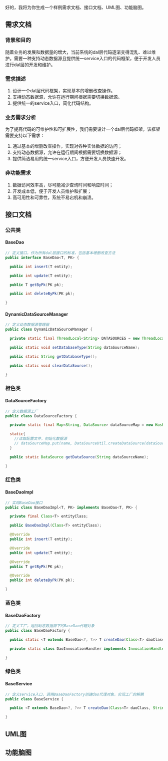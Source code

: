 好的，我将为你生成一个样例需求文档、接口文档、UML图、功能脑图。

## 需求文档

### 背景和目的

随着业务的发展和数据量的增大，当前系统的dal层代码逐渐变得混乱、难以维护。需要一种支持动态数据源且提供统一service入口的代码框架，便于开发人员进行dal层的开发和维护。

### 需求描述

1. 设计一个dal层代码框架，实现基本的增删改查操作。
2. 支持动态数据源，允许在运行期间根据需要切换数据源。
3. 提供统一的service入口，简化代码结构。

### 业务需求分析

为了提高代码的可维护性和可扩展性，我们需要设计一个dal层代码框架。该框架需要支持以下需求：

1. 通过基本的增删改查操作，实现对各种实体数据的访问；
2. 支持动态数据源，允许在运行期间根据需要切换数据源；
3. 提供简洁易用的统一service入口，方便开发人员快速开发。

### 非功能需求

1. 数据访问效率高，尽可能减少查询时间和响应时间；
2. 开发成本低，便于开发人员维护和扩展；
3. 高可用性和可靠性，系统不易宕机和崩溃。

## 接口文档

### 公共类

#### BaseDao

```java
// 定义接口，作为所有dal层接口的标准，包括基本增删改查方法
public interface BaseDao<T, PK> {

  public int insert(T entity);

  public int update(T entity);

  public T getByPk(PK pk);

  public int deleteByPk(PK pk);

}
```

#### DynamicDataSourceManager

```java
// 定义动态数据源管理器
public class DynamicDataSourceManager {

  private static final ThreadLocal<String> DATASOURCES = new ThreadLocal<>();

  public static void setDatabaseType(String dataSourceName);

  public static String getDatabaseType();

  public static void clearDataSource();

}
```

### 橙色类

#### DataSourceFactory

```java
// 定义数据源工厂
public class DataSourceFactory {

  private static final Map<String, DataSource> dataSourceMap = new HashMap<>();

  static{
    //读取配置文件，初始化数据源
    // dataSourceMap.put(name, DataSourceUtil.createDataSource(dataSourceConfig))
  }

  public static DataSource getDataSource(String dataSourceName);

}
```

### 红色类

#### BaseDaoImpl

```java
// 实现BaseDao接口
public class BaseDaoImpl<T, PK> implements BaseDao<T, PK> {

  private final Class<T> entityClass;

  public BaseDaoImpl(Class<T> entityClass);

  @Override
  public int insert(T entity);

  @Override
  public int update(T entity);

  @Override
  public T getByPk(PK pk);

  @Override
  public int deleteByPk(PK pk);

}
```

### 蓝色类

#### BaseDaoFactory

```java
// 定义工厂，返回动态数据源下的BaseDao代理对象
public class BaseDaoFactory {

  public static <T extends BaseDao<?, ?>> T createDao(Class<T> daoClass, String dataSourceName);

  private static class DaoInvocationHandler implements InvocationHandler;

}
```

### 绿色类

#### BaseService

```java
// 定义service入口，调用BaseDaoFactory创建dao代理对象，实现工厂的解耦
public class BaseService {

  public <T extends BaseDao<?, ?>> T createDao(Class<T> daoClass, String dataSourceName);

}
```

## UML图



## 功能脑图

